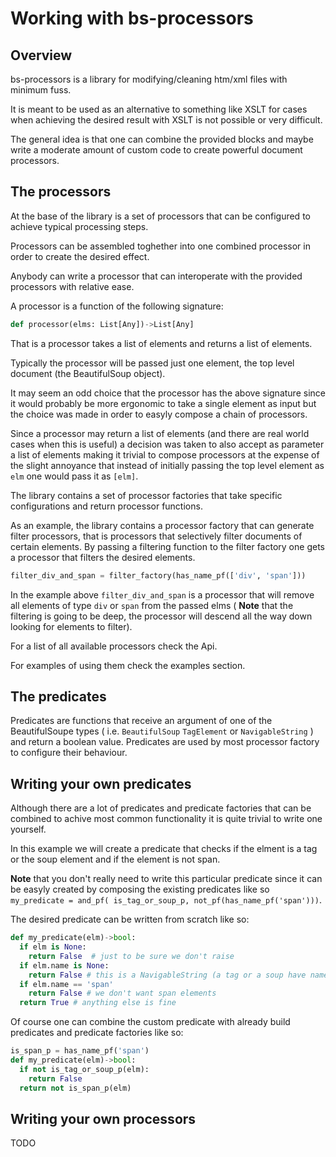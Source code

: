 # Working with bs-processors

## Overview
bs-processors is a library for modifying/cleaning htm/xml files with minimum fuss.

It is meant to be used as an alternative to something like XSLT for cases when achieving the desired result with XSLT is not possible or very difficult.

The general idea is that one can combine the provided blocks and maybe write a moderate amount of custom code to create powerful document processors.

## The processors
At the base of the library is a set of processors that can be configured to achieve typical processing steps.

Processors can be assembled toghether into one combined processor in order to create the desired effect.

Anybody can write a processor that can interoperate with the provided processors with relative ease.

A processor is a function of the following signature:

```python
def processor(elms: List[Any])->List[Any]
```

That is a processor takes a list of elements and returns a list of elements.

Typically the processor will be passed just one element, the top level document (the BeautifulSoup object). 

It may seem an odd choice that the processor has the above signature since it would probably be more ergonomic to take a single element as input but the choice was made in order to easyly compose a chain of processors.

Since a processor may return a list of elements (and there are real world cases when this is useful) a decision was taken to also accept as parameter a list of elements making it trivial to compose processors at the expense of the slight annoyance that instead of initially passing the top level element as `elm` one would pass it as `[elm]`.

The library contains a set of processor factories that take specific configurations and return processor functions.

As an example, the library contains a processor factory that can generate filter processors, that is processors that selectively filter documents of certain elements. By passing a filtering function to the filter factory one gets a processor that filters the desired elements.

```python
filter_div_and_span = filter_factory(has_name_pf(['div', 'span']))
```

In the example above `filter_div_and_span` is a processor that will remove all elements of type `div` or `span` from the passed elms ( **Note** that the filtering is going to be deep, the processor will descend all the way down looking for elements to filter).

For a list of all available processors check the Api.

For examples of using them check the examples section.



## The predicates
Predicates are functions that receive an argument of one of the BeautifulSoupe types ( i.e. `BeautifulSoup` `TagElement` or `NavigableString` ) and return a boolean value.  Predicates are used by most processor factory to configure their behaviour.



## Writing your own predicates
Although there are a lot of predicates and predicate factories that can be combined to achive most common functionality it is quite trivial to write one yourself.

In this example we will create a predicate that checks if the elment is a tag or the soup element and if the element is not span.

**Note** that you don't really need to write this particular predicate since it can be easyly created by composing the existing predicates like so `my_predicate = and_pf( is_tag_or_soup_p, not_pf(has_name_pf('span')))`.

The desired predicate can be written from scratch like so:

```python
def my_predicate(elm)->bool:
  if elm is None:
    return False  # just to be sure we don't raise
  if elm.name is None:
    return False # this is a NavigableString (a tag or a soup have name)
  if elm.name == 'span'
  	return False # we don't want span elements
  return True # anything else is fine
```

Of course one can combine the custom predicate with already build predicates and predicate factories like so:

```python
is_span_p = has_name_pf('span')
def my_predicate(elm)->bool:
  if not is_tag_or_soup_p(elm):
    return False
  return not is_span_p(elm)
```



## Writing your own processors
TODO
